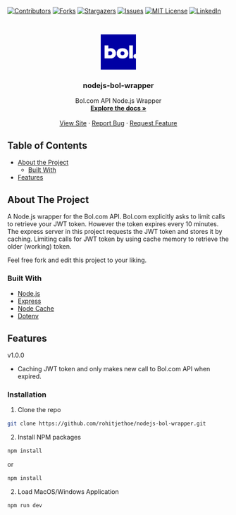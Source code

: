 <!-- PROJECT SHIELDS -->
<!--
*** I'm using markdown "reference style" links for readability.
*** Reference links are enclosed in brackets [ ] instead of parentheses ( ).
*** See the bottom of this document for the declaration of the reference variables
*** for contributors-url, forks-url, etc. This is an optional, concise syntax you may use.
*** https://www.markdownguide.org/basic-syntax/#reference-style-links
-->
[![Contributors][contributors-shield]][contributors-url]
[![Forks][forks-shield]][forks-url]
[![Stargazers][stars-shield]][stars-url]
[![Issues][issues-shield]][issues-url]
[![MIT License][license-shield]][license-url]
[![LinkedIn][linkedin-shield]][linkedin-url]

<!-- PROJECT LOGO -->
<br />
<p align="center">
    <a href="https://github.com/rohitjethoe/nodejs-bol-wrapper">
        <img src="./assets/bol.png" alt="Logo" width="80" height="80">
    </a>
    <h3 align="center">nodejs-bol-wrapper</h3>
    <p align="center">
        Bol.com API Node.js Wrapper
        <br />
        <a href="https://github.com/rohitjethoe/nodejs-bol-wrapper"><strong>Explore the docs »</strong></a>
        <br />
        <br />
        <a href="https://github.com/rohitjethoe/nodejs-bol-wrapper">View Site</a>
        ·
        <a href="https://github.com/rohitjethoe/nodejs-bol-wrapper/issues">Report Bug</a>
        ·
        <a href="https://github.com/rohitjethoe/nodejs-bol-wrapper/issues">Request Feature</a>
    </p>
</p>

<!-- TABLE OF CONTENTS -->
## Table of Contents
* [About the Project](#about-the-project)
    * [Built With](#built-with)
* [Features](#features)

<!-- ABOUT THE PROJECT -->
## About The Project
A Node.js wrapper for the Bol.com API. Bol.com explicitly asks to limit calls to retrieve your JWT token. However the token expires every 10 minutes. The express server in this project requests the JWT token and stores it by caching. Limiting calls for JWT token by using cache memory to retrieve the older (working) token.

Feel free fork and edit this project to your liking.

### Built With

* [Node.js](https://nodejs.org/en/)
* [Express](https://expressjs.com/)
* [Node Cache](https://github.com/node-cache/node-cache)
* [Dotenv](https://github.com/motdotla/dotenv)

## Features
v1.0.0
- Caching JWT token and only makes new call to Bol.com API when expired.

### Installation

1. Clone the repo
```sh
git clone https://github.com/rohitjethoe/nodejs-bol-wrapper.git
```
2. Install NPM packages
```sh
npm install
```
or
```sh
npm install
```
2. Load MacOS/Windows Application
```sh
npm run dev
```

<!-- MARKDOWN LINKS & IMAGES -->
<!-- https://www.markdownguide.org/basic-syntax/#reference-style-links -->
[contributors-shield]: https://img.shields.io/github/contributors/rohitjethoe/nodejs-bol-wrapper.svg?style=flat-square
[contributors-url]: https://github.com/mosuswalks/nodejs-bol-wrapper/contributors
[forks-shield]: https://img.shields.io/github/forks/rohitjethoe/nodejs-bol-wrapper.svg?style=flat-square
[forks-url]: https://github.com/rohitjethoe/nodejs-bol-wrapper/network/members
[stars-shield]: https://img.shields.io/github/stars/rohitjethoe/nodejs-bol-wrapper.svg?style=flat-square
[stars-url]: https://github.com/rohitjethoe/nodejs-bol-wrapper/stargazers
[issues-shield]: https://img.shields.io/github/issues/rohitjethoe/nodejs-bol-wrapper.svg?style=flat-square
[issues-url]: https://github.com/rohitjethoe/nodejs-bol-wrapper/issues
[license-shield]: https://img.shields.io/github/license/othneildrew/Best-README-Template.svg?style=flat-square
[license-url]: https://github.com/rohitjethoe/nodejs-bol-wrapper/LICENSE
[linkedin-shield]: https://img.shields.io/badge/-LinkedIn-black.svg?style=flat-square&logo=linkedin&colorB=555
[linkedin-url]: https://linkedin.com/in/rohitjethoe